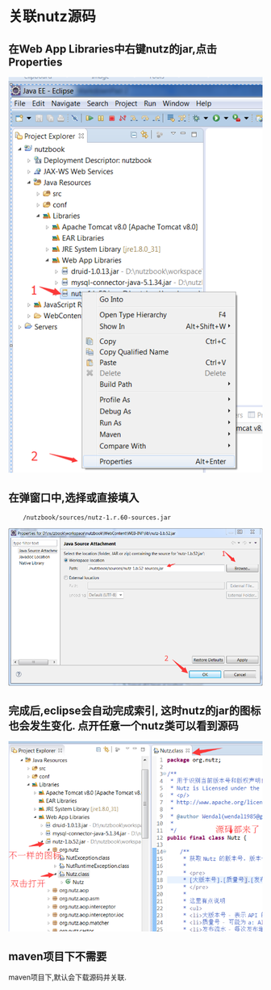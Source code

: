 # 关联nutz源码

## 在Web App Libraries中右键nutz的jar,点击Properties

![关联截图](images/link_source_1.png)

## 在弹窗口中,选择或直接填入

```
	/nutzbook/sources/nutz-1.r.60-sources.jar
```

![弹出窗口的截图](images/link_source_2.png)

## 完成后,eclipse会自动完成索引, 这时nutz的jar的图标也会发生变化. 点开任意一个nutz类可以看到源码

![源码查看](images/link_source_3.png)

## maven项目下不需要

maven项目下,默认会下载源码并关联.
